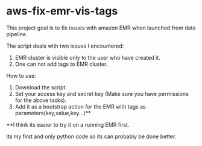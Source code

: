 # aws-fix-emr-vis-tags
This project goal is to fix issues with amazon EMR when launched from data pipeline. 

The script deals with two issues I encountered:
1. EMR cluster is visible only to the user who have created it.
2. One can not add tags to EMR cluster.

How to use:
1. Download the script.
2. Set your access key and secret key (Make sure you have permissions for the above tasks).
3. Add it as a bootstrap action for the EMR with tags as parameters(key,value,key...)**

**I think its easier to try it on a running EMR first.

Its my first and only python code so its can probably be done better.
